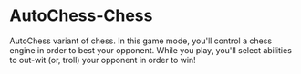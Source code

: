 # AutoChess-Chess
AutoChess variant of chess.  In this game mode, you'll control a chess engine in order to best your opponent. While you play, you'll select abilities to out-wit (or, troll) your opponent in order to win!
